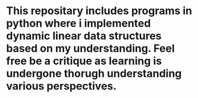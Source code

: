 # This repositary includes programs in python where i implemented dynamic linear data structures based on my understanding. Feel free be a critique as learning is undergone thorugh understanding various perspectives.

